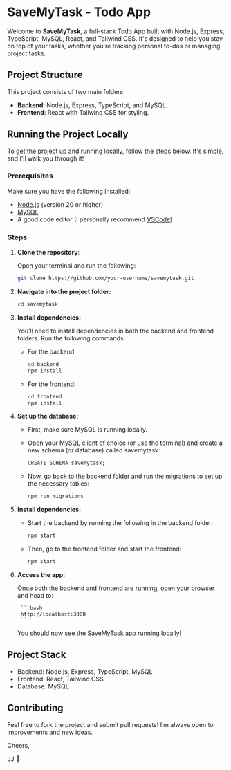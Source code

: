 # SaveMyTask - Todo App

Welcome to **SaveMyTask**, a full-stack Todo App built with Node.js, Express, TypeScript, MySQL, React, and Tailwind CSS. It's designed to help you stay on top of your tasks, whether you're tracking personal to-dos or managing project tasks.

## Project Structure

This project consists of two main folders:

- **Backend**: Node.js, Express, TypeScript, and MySQL.
- **Frontend**: React with Tailwind CSS for styling.

## Running the Project Locally

To get the project up and running locally, follow the steps below. It's simple, and I'll walk you through it!

### Prerequisites

Make sure you have the following installed:

- [Node.js](https://nodejs.org/) (version 20 or higher)
- [MySQL](https://dev.mysql.com/downloads/)
- A good code editor (I personally recommend [VSCode](https://code.visualstudio.com/))

### Steps

1. **Clone the repository**:

   Open your terminal and run the following:

   ```bash
   git clone https://github.com/your-username/savemytask.git
   ```

2. **Navigate into the project folder:**
    ```bash
    cd savemytask
    ```
    
3. **Install dependencies:**

    You’ll need to install dependencies in both the backend and frontend folders. Run the following commands:

    - For the backend:

        ```bash
        cd backend
        npm install
        ```
    - For the frontend:

        ```bash
        cd frontend
        npm install
        ```

4. **Set up the database:**

    - First, make sure MySQL is running locally.

    - Open your MySQL client of choice (or use the terminal) and create a new schema (or database) called savemytask:

        ```bash
        CREATE SCHEMA savemytask;
        ```
    - Now, go back to the backend folder and run the migrations to set up the necessary tables:

        ```bash
        npm run migrations
        ```

5. **Install dependencies:**

    - Start the backend by running the following in the backend folder:

        ```bash
        npm start
        ```

    - Then, go to the frontend folder and start the frontend:

        ```bash
        npm start
        ```
        
6. **Access the app:**

    Once both the backend and frontend are running, open your browser and head to:


        ```bash
        http://localhost:3000
        ```
    You should now see the SaveMyTask app running locally!

## Project Stack
- Backend: Node.js, Express, TypeScript, MySQL
- Frontend: React, Tailwind CSS
- Database: MySQL

## Contributing
Feel free to fork the project and submit pull requests! I’m always open to improvements and new ideas.

Cheers,

JJ 👋
